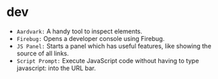 # dev

- `Aardvark:` A handy tool to inspect elements.
- `Firebug:` Opens a developer console using Firebug.
- `JS Panel:` Starts a panel which has useful features, like showing the source of all links.
- `Script Prompt:` Execute JavaScript code without having to type javascript: into the URL bar.
